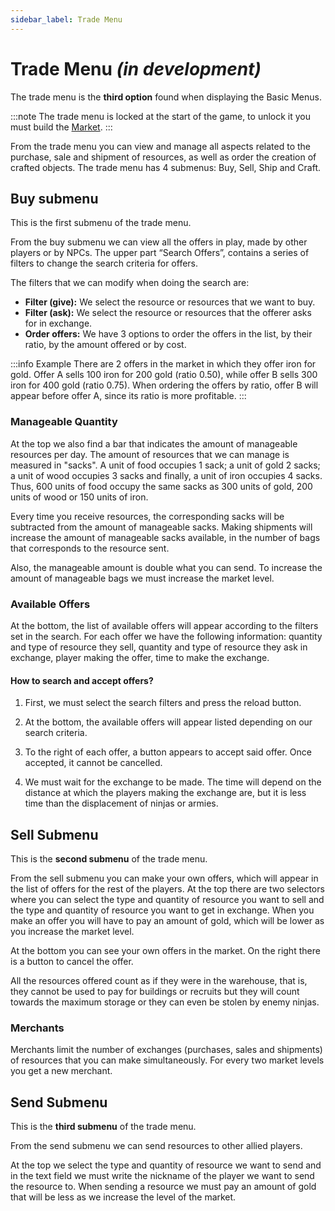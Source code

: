 ```yaml
---
sidebar_label: Trade Menu
---
```

# Trade Menu *(in development)*

The trade menu is the **third option** found when displaying the Basic Menus.

:::note
The trade menu is locked at the start of the game, to unlock it you must build the [Market](/docs/game-concepts/buildings/commercial-political/market).
:::

From the trade menu you can view and manage all aspects related to the purchase, sale and shipment of resources, as well as order the creation of crafted objects. The trade menu has 4 submenus: Buy, Sell, Ship and Craft.

## Buy submenu
This is the first submenu of the trade menu. <!--You can access it by clicking on the icon or by pressing the “1” hotkey. -->

From the buy submenu we can view all the offers in play, made by other players or by NPCs. The upper part “Search Offers”, contains a series of filters to change the search criteria for offers.

The filters that we can modify when doing the search are:

- **Filter (give):** We select the resource or resources that we want to buy.
- **Filter (ask):** We select the resource or resources that the offerer asks for in exchange.
- **Order offers:** We have 3 options to order the offers in the list, by their ratio, by the amount offered or by cost.

:::info Example
There are 2 offers in the market in which they offer iron for gold. Offer A sells 100 iron for 200 gold (ratio 0.50), while offer B sells 300 iron for 400 gold (ratio 0.75). When ordering the offers by ratio, offer B will appear before offer A, since its ratio is more profitable.
:::

### Manageable Quantity

At the top we also find a bar that indicates the amount of manageable resources per day. The amount of resources that we can manage is measured in "sacks". A unit of food occupies 1 sack; a unit of gold 2 sacks; a unit of wood occupies 3 sacks and finally, a unit of iron occupies 4 sacks. Thus, 600 units of food occupy the same sacks as 300 units of gold, 200 units of wood or 150 units of iron.

Every time you receive resources, the corresponding sacks will be subtracted from the amount of manageable sacks. Making shipments will increase the amount of manageable sacks available, in the number of bags that corresponds to the resource sent.

Also, the manageable amount is double what you can send. To increase the amount of manageable bags we must increase the market level.

### Available Offers

At the bottom, the list of available offers will appear according to the filters set in the search. For each offer we have the following information: quantity and type of resource they sell, quantity and type of resource they ask in exchange, player making the offer, time to make the exchange.

#### How to search and accept offers?

1. First, we must select the search filters and press the reload button.

2. At the bottom, the available offers will appear listed depending on our search criteria.

3. To the right of each offer, a button appears to accept said offer. Once accepted, it cannot be cancelled.

4. We must wait for the exchange to be made. The time will depend on the distance at which the players making the exchange are, but it is less time than the displacement of ninjas or armies.

## Sell ​​Submenu
This is the **second submenu** of the trade menu. 
<!-- You can access it by clicking on the icon or by pressing the “2” hotkey. -->

From the sell submenu you can make your own offers, which will appear in the list of offers for the rest of the players. At the top there are two selectors where you can select the type and quantity of resource you want to sell and the type and quantity of resource you want to get in exchange. When you make an offer you will have to pay an amount of gold, which will be lower as you increase the market level.

At the bottom you can see your own offers in the market. On the right there is a button to cancel the offer.

All the resources offered count as if they were in the warehouse, that is, they cannot be used to pay for buildings or recruits but they will count towards the maximum storage or they can even be stolen by enemy ninjas.

### Merchants

Merchants limit the number of exchanges (purchases, sales and shipments) of resources that you can make simultaneously. For every two market levels you get a new merchant.

## Send Submenu
This is the **third submenu** of the trade menu. 
<!-- It can be accessed by clicking on the icon or by pressing the “3” hotkey. -->

From the send submenu we can send resources to other allied players.

At the top we select the type and quantity of resource we want to send and in the text field we must write the nickname of the player we want to send the resource to. When sending a resource we must pay an amount of gold that will be less as we increase the level of the market.

<!-- ## Craft Submenu
This is the fourth submenu of the trade menu. It can be accessed by clicking on the icon or by pressing the “4” hotkey. The craft submenu will be locked until we build the market to level 3.

From the craft submenu we can order the creation of crafted items.

At the top we select the crafted item we want to make. At the bottom we will be given details of the item, its costs and the benefits it brings us. There is also a text box where you can select the number of items you want to craft.

Crafted items you order will be added to the list of buildings under construction. To make crafted items, you need to assign population to the construction task. At first, you'll start by making level 1 crafted items, but as you level up certain buildings, you'll make higher-level and better crafted items. -->